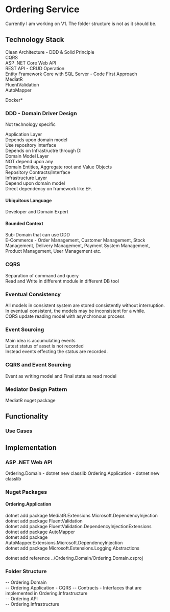 # Ordering Service
Currently I am working on V1. The folder structure is not as it should be.

## Technology Stack
Clean Architecture - DDD & Solid Principle  
CQRS    
ASP .NET Core Web API  
REST API - CRUD Operation  
Entity Framework Core with SQL Server  - Code First Approach  
MediatR    
FluentValidation  
AutoMapper  

Docker*

### DDD - Domain Driver Design
Not technology specific  
  
Application Layer  
    Depends upon domain model  
    Use repository interface  
    Depends on Infrastructre through DI  
Domain Model Layer  
    NOT depend upon any  
    Domain Entities, Aggregate root and Value Objects  
    Repository Contracts/Interface  
Infrastructure Layer  
    Depend upon domain model  
    Direct dependency on framework like EF.

#### Ubiquitous Language
Developer and Domain Expert  

#### Bounded Context
Sub-Domain that can use DDD   
E-Commerce - Order Management, Customer Management, Stock Management, Delivery Management,
 Payment System Management, Product Management, User Management etc.  

### CQRS
Separation of command and query  
Read and Write in different module in different DB tool  

### Eventual Consistency
All models in consistent system are stored consistently without interruption.  
In eventual consistent, the models may be inconsistent for a while.  
CQRS update reading model with asynchronous process  

### Event Sourcing
Main idea is accumulating events  
Latest status of asset is not recorded  
Instead events effecting the status are recorded.

### CQRS and Event Sourcing
Event as writing model and Final state as read model  

### Mediator Design Pattern
MediatR nuget package

## Functionality
### Use Cases
  

## Implementation
### ASP .NET Web API
Ordering.Domain - dotnet new classlib
Ordering.Application - dotnet new classlib

### Nuget Packages
#### Ordering.Application
dotnet add package MediatR.Extensions.Microsoft.DependencyInjection  
dotnet add package FluentValidation  
dotnet add package FluentValidation.DependencyInjectionExtensions  
dotnet add package AutoMapper  
dotnet add package AutoMapper.Extensions.Microsoft.DependencyInjection  
dotnet add package Microsoft.Extensions.Logging.Abstractions  

dotnet add reference ../Ordering.Domain/Ordering.Domain.csproj

### Folder Structure
-- Ordering.Domain  
-- Ordering.Application  - CQRS
    -- Contracts - Interfaces that are implemented in Ordering.Infrastructure  
-- Ordering.API  
-- Ordering.Infrastructure

